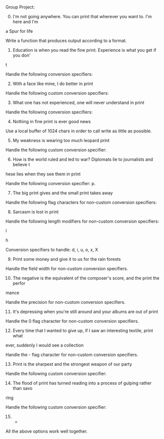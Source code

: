 Group Project:                                                                      

                                                                                    

0. I'm not going anywhere. You can print that wherever you want to. I'm here and I'm

 a Spur for life                                                                    

Write a function that produces output according to a format.                        

                                                                                    

                                                                                    

1. Education is when you read the fine print. Experience is what you get if you don'

t                                                                                   

Handle the following conversion specifiers:



2. With a face like mine, I do better in print                                      

Handle the following custom conversion specifiers:                                  

                                                                                    

3. What one has not experienced, one will never understand in print                 

Handle the following conversion specifiers:                                         

                                                                                    

4. Nothing in fine print is ever good news                                          

Use a local buffer of 1024 chars in order to call write as little as possible.      

                                                                                    

5. My weakness is wearing too much leopard print                                    

Handle the following custom conversion specifier:                                   

                                                                                    

6. How is the world ruled and led to war? Diplomats lie to journalists and believe t

hese lies when they see them in print                                               

Handle the following conversion specifier: p.                                       

                                                                                    

7. The big print gives and the small print takes away                               

Handle the following flag characters for non-custom conversion specifiers:          

                                                                                    

8. Sarcasm is lost in print                                                         

Handle the following length modifiers for non-custom conversion specifiers:         

                                                                                    

l                                                                                   

h                                                                                   

Conversion specifiers to handle: d, i, u, o, x, X                                   

                                                                                    

9. Print some money and give it to us for the rain forests                          

Handle the field width for non-custom conversion specifiers.                        

                                                                                    

10. The negative is the equivalent of the composer's score, and the print the perfor

mance                                                                               

Handle the precision for non-custom conversion specifiers.                          

                                                                                    

11. It's depressing when you're still around and your albums are out of print       

Handle the 0 flag character for non-custom conversion specifiers.                   

                                                                                    

12. Every time that I wanted to give up, if I saw an interesting textile, print what

 ever, suddenly I would see a collection                                            

Handle the - flag character for non-custom conversion specifiers.                   

                                                                                    

13. Print is the sharpest and the strongest weapon of our party                     

Handle the following custom conversion specifier:                                   

                                                                                    

14. The flood of print has turned reading into a process of gulping rather than savo

ring                                                                                

Handle the following custom conversion specifier:                                   

                                                                                    

15. *                                                                               

All the above options work well together.

